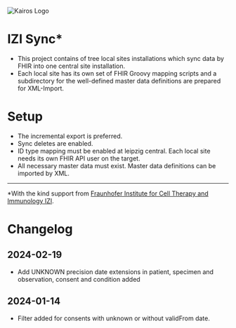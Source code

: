 ![Kairos Logo](https://kairos.de/wp-content/uploads/2023/11/bildschirm_KAIROS_RGB_einfach-e1699976791799.png "Kairos Logo")

IZI Sync*
========================

* This project contains of tree local sites installations which sync data by FHIR into one central site installation.
* Each local site has its own set of FHIR Groovy mapping scripts and a subdirectory for the well-defined master data definitions are prepared for
  XML-Import.

# Setup
* The incremental export is preferred.
* Sync deletes are enabled.
* ID type mapping must be enabled at leipzig central. Each local site needs its own FHIR API user on the target.
* All necessary master data must exist. Master data definitions can be imported by XML.  

---
*With the kind support from  [Fraunhofer Institute for Cell Therapy and Immunology IZI](https://www.izi.fraunhofer.de/en.html).

# Changelog

## 2024-02-19

* Add UNKNOWN precision date extensions in patient, specimen and observation, consent and condition added

## 2024-01-14

* Filter added for consents with unknown or without validFrom date.
